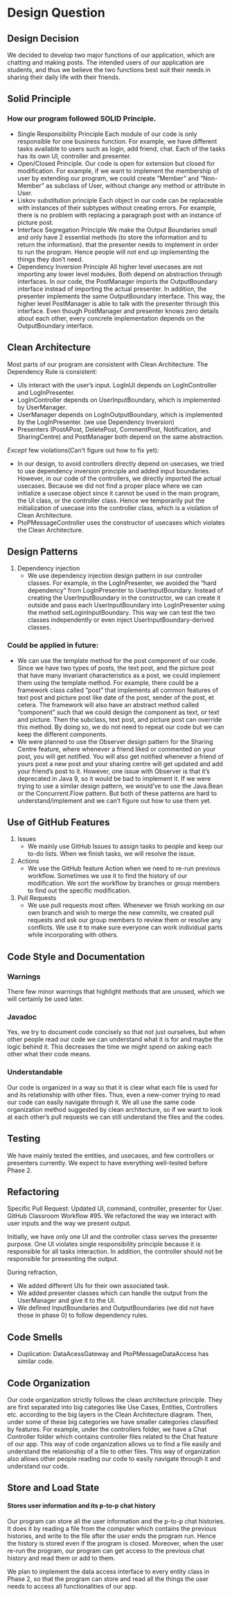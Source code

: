 # Design Question

## Design Decision
We decided to develop two major functions of our application, which are chatting and making posts. The intended users of our application are students, and thus we believe the two functions best suit their needs in sharing their daily life with their friends. 

## Solid Principle
### How our program followed SOLID Principle.
* Single Responsibility Principle
Each module of our code is only responsible for one business function. For example, we have different tasks available to users such as login, add friend, chat. Each of the tasks has its own UI, controller and presenter.
* Open/Closed Principle.
Our code is open for extension but closed for modification. For example, if we want to implement the membership of user by extending our program, we could create “Member” and “Non-Member” as subclass of User, without change any method or attribute in User.
* Liskov substitution principle
Each object in our code can be replaceable with instances of their subtypes without creating errors. For example, there is no problem with replacing a paragraph post with an instance of picture post.
* Interface Segregation Principle
We make the Output Boundaries small and only have 2 essential methods (to store the information and to return the information). that the presenter needs to implement in order to run the program. Hence people will not end up implementing the things they don’t need. 
* Dependency Inversion Principle
All higher level usecases are not importing any lower level modules. Both depend on abstraction through interfaces. In our code, the PostManager imports the OutputBoundary interface instead of importing the actual presenter. In addition, the presenter implements the same OutputBoundary interface. This way, the higher level PostManager is able to talk with the presenter through this interface. Even though PostManager and presenter knows zero details about each other, every concrete implementation depends on the OutputBoundary interface. 


## Clean Architecture
Most parts of our program are consistent with Clean Architecture. The Dependency Rule is consistent:
* UIs interact with the user’s input. LogInUI depends on LogInController and LogInPresenter.
* LogInController depends on UserInputBoundary, which is implemented by UserManager. 
* UserManager depends on LogInOutputBoundary, which is implemented by the LogInPresenter. (we use Dependency Inversion)
* Presenters (PostAPost, DeletePost, CommentPost, Notification, and SharingCentre) and PostManager both depend on the same abstraction. 




*Except* few violations(Can't figure out how to fix yet):
  - In our design, to avoid controllers directly depend on usecases, we tried to use dependency inversion principle and added input boundaries. However, in our code of the controllers, we directly imported the actual usecases.
Because we did not find a proper place where we can initialize a usecase object since it cannot be used in the main program, the UI class, or the controller class. 
Hence we temporarily put the initialization of usecase into the controller class, which is a violation of Clean Architecture.
  - PtoPMessageController uses the constructor of usecases which violates the Clean Architecture.

## Design Patterns
1. Dependency injection
   - We use dependency injection design pattern in our controller classes. For example, in the LogInPresenter, we avoided the “hard dependency” from LogInPresenter to UserInputBoundary. Instead of creating the UserInputBoundary in the constructor, we can create it outside and pass each UserInputBoundary into LogInPresenter using the method setLoginInputBoundary. This way we can test the two classes independently or even inject UserInputBoundary-derived classes.


### Could be applied in future:
- We can use the template method for the post component of our code. Since we have two types of posts, the text post, and the picture post that have many invariant characteristics as a post, we could implement them using the template method. For example, there could be a framework class called “post” that implements all common features of text post and picture post like date of the post, sender of the post, et cetera. The framework will also have an abstract method called “component” such that we could design the component as text, or text and picture. Then the subclass, text post, and picture post can override this method. By doing so, we do not need to repeat our code but we can keep the different components.
- We were planned to use the Observer design pattern for the Sharing Centre feature, where whenever a friend liked or commented on your post, you will get notified. You will also get notified whenever a friend of yours post a new post and your sharing centre will get updated and add your friend’s post to it. However, one issue with Observer is that it’s deprecated in Java 9, so it would be bad to implement it. If we were trying to use a similar design pattern, we would’ve to use the Java.Bean or the Concurrent.Flow pattern. But both of these patterns are hard to understand/implement and we can’t figure out how to use them yet.


## Use of GitHub Features
1. Issues
    - We mainly use GitHub Issues to assign tasks to people and keep our to-do lists. When we finish tasks, we will resolve the issue.
2. Actions
    - We use the GitHub feature Action when we need to re-run previous workflow. Sometimes we use it to find the history of our modification. We sort the workflow by branches or group members to find out the specific modification.
3. Pull Requests
    - We use pull requests most often. Whenever we finish working on our own branch and wish to merge the new commits, we created pull requests and ask our group members to review them or resolve any conflicts. We use it to make sure everyone can work individual parts while incorporating with others.

## Code Style and Documentation
### Warnings
There few minor warnings that highlight methods that are unused, which we will certainly be used later. 
### Javadoc
Yes, we try to document code concisely so that not just ourselves, but when other people read our code we can understand what it is for and maybe the logic behind it. This decreases the time we might spend on asking each other what their code means. 
### Understandable
Our code is organized in a way so that it is clear what each file is used for and its relationship with other files. Thus, even a new-comer trying to read our code can easily navigate through it. We all use the same code organization method suggested by clean architecture, so if we want to look at each other’s pull requests we can still understand the files and the codes.

## Testing
We have mainly tested the entities, and usecases, and few controllers or presenters currently. We expect to have everything well-tested before Phase 2.

## Refactoring
Specific Pull Request: Updated UI, command, controller, presenter for User. GitHub Classroom Workflow #95.
We refactored the way we interact with user inputs and the way we present output.

Initially, we have only one UI and the controller class serves the presenter purpose. One UI violates single responsibility principle because it is responsible for all tasks interaction. In addition, the controller should not be responsible for presesnting the output.

During refraction,
- We added different UIs for their own associated task.
- We added presenter classes which can handle the output from the UserManager and give it to the UI.
- We defined InputBoundaries and OutputBoundaries (we did not have those in phase 0) to follow dependency rules.

## Code Smells
- Duplication: DataAcessGateway and PtoPMessageDataAccess has similar code.

## Code Organization
Our code organization strictly follows the clean architecture principle. They are first separated into big categories like Use Cases, Entities, Controllers etc. according to the big layers in the Clean Architecture diagram. Then, under some of these big categories we have smaller categories classified by features. For example, under the controllers folder, we have a Chat Controller folder which contains controller files related to the Chat feature of our app. This way of code organization allows us to find a file easily and understand the relationship of a file to other files. This way of organization also allows other people reading our code to easily navigate through it and understand our code.

## Store and Load State
#### Stores user information and its p-to-p chat history
Our program can store all the user information and the p-to-p chat histories. It does it by reading a file from the computer which contains the previous histories, and write to the file after the user ends the program run. Hence the history is stored even if the program is closed. Moreover, when the user re-run the program, our program can get access to the previous chat history and read them or add to them.

We plan to implement the data access interface to every entity class in Phase 2, so that the program can store and read all the things the user needs to access all functionalities of our app.
